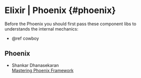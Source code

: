 # Elixir | Phoenix {#phoenix}

Before the Phoenix you should first pass these component libs to understands the
internal mechanics:

* @ref cowboy

## Phoenix

* Shankar Dhanasekaran <br>
    [Mastering Phoenix Framework](https://shankardevy.com/phoenix-inside-out-mpf/)

